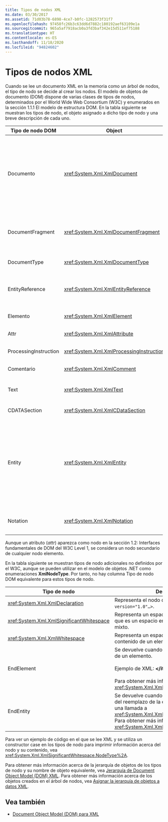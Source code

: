 ```yaml
---
title: Tipos de nodos XML
ms.date: 03/30/2017
ms.assetid: 71d03b78-6898-4ce7-b0fc-1282573f31f7
ms.openlocfilehash: 97458fc26b3c63dd6d7882c180192aef63109e1a
ms.sourcegitcommit: 965a5af7918acb0a3fd3baf342e15d511ef75188
ms.translationtype: HT
ms.contentlocale: es-ES
ms.lasthandoff: 11/18/2020
ms.locfileid: "94824602"
---
```

# <a name="types-of-xml-nodes"></a>Tipos de nodos XML
Cuando se lee un documento XML en la memoria como un árbol de nodos, el tipo de nodo se decide al crear los nodos. El modelo de objetos de documento (DOM) dispone de varias clases de tipos de nodos, determinados por el World Wide Web Consortium (W3C) y enumerados en la sección 1.1.1 El modelo de estructura DOM. En la tabla siguiente se muestran los tipos de nodo, el objeto asignado a dicho tipo de nodo y una breve descripción de cada uno.  
  
|Tipo de nodo DOM|Object|Descripción|  
|-------------------|------------|-----------------|  
|Documento|<xref:System.Xml.XmlDocument>|Contenedor de todos los nodos del árbol. También se conoce como la raíz del documento, que no siempre coincide con el elemento raíz.|  
|DocumentFragment|<xref:System.Xml.XmlDocumentFragment>|Contenedor temporal de uno o varios nodos sin estructura de árbol.|  
|DocumentType|<xref:System.Xml.XmlDocumentType>|Representa el nodo `<!DOCTYPE…>`.|  
|EntityReference|<xref:System.Xml.XmlEntityReference>|Representa el texto de referencias a entidades sin expandir.|  
|Elemento|<xref:System.Xml.XmlElement>|Representa un nodo de elemento.|  
|Attr|<xref:System.Xml.XmlAttribute>|Atributo de un elemento.|  
|ProcessingInstruction|<xref:System.Xml.XmlProcessingInstruction>|Nodo de instrucción de procesamiento.|  
|Comentario|<xref:System.Xml.XmlComment>|Nodo de comentario.|  
|Text|<xref:System.Xml.XmlText>|Texto que pertenece a un elemento o atributo.|  
|CDATASection|<xref:System.Xml.XmlCDataSection>|Representa CDATA.|  
|Entity|<xref:System.Xml.XmlEntity>|Representa las declaraciones `<!ENTITY…>` de un documento XML, desde un subconjunto de definición de tipo de documento (DTD) interno o desde DTD externas y entidades de parámetros.|  
|Notation|<xref:System.Xml.XmlNotation>|Representa una notación declarada en la DTD.|  
  
 Aunque un atributo (*attr*) aparezca como nodo en la sección 1.2: Interfaces fundamentales de DOM del W3C Level 1, se considera un nodo secundario de cualquier nodo elemento.  
  
 En la tabla siguiente se muestran tipos de nodo adicionales no definidos por el W3C, aunque se pueden utilizar en el modelo de objetos .NET como enumeraciones **XmlNodeType**. Por tanto, no hay columna Tipo de nodo DOM equivalente para estos tipos de nodo.  
  
|Tipo de nodo|Descripción|  
|---------------|-----------------|  
|<xref:System.Xml.XmlDeclaration>|Representa el nodo de declaración `<?xml version="1.0"…>`.|  
|<xref:System.Xml.XmlSignificantWhitespace>|Representa un espacio en blanco significativo, que es un espacio en blanco en contenido mixto.|  
|<xref:System.Xml.XmlWhitespace>|Representa un espacio en blanco en el contenido de un elemento.|  
|EndElement|Se devuelve cuando **XmlReader** llega al final de un elemento.<br /><br /> Ejemplo de XML: **\</item>**<br /><br /> Para obtener más información, vea <xref:System.Xml.XmlNodeType>.|  
|EndEntity|Se devuelve cuando **XmlReader** llega al final del reemplazo de la entidad como resultado de una llamada a <xref:System.Xml.XmlReader.ResolveEntity%2A>. Para obtener más información, vea <xref:System.Xml.XmlNodeType>.|  
  
 Para ver un ejemplo de código en el que se lee XML y se utiliza un constructor case en los tipos de nodo para imprimir información acerca del nodo y su contenido, vea <xref:System.Xml.XmlSignificantWhitespace.NodeType%2A>.  
  
 Para obtener más información acerca de la jerarquía de objetos de los tipos de nodo y su nombre de objeto equivalente, vea [Jerarquía de Document Object Model (DOM) XML](xml-document-object-model-dom-hierarchy.md). Para obtener más información acerca de los objetos creados en el árbol de nodos, vea [Asignar la jerarquía de objetos a datos XML](mapping-the-object-hierarchy-to-xml-data.md).  
  
## <a name="see-also"></a>Vea también

- [Document Object Model (DOM) para XML](xml-document-object-model-dom.md)
